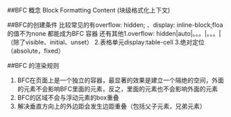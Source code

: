 ##BFC  概念
Block Formatting Content (块级格式化上下文)

##BFC的创建条件
    比较常见的有overflow: hidden; 、display: inline-block;floa的值不为none  都能成为BFC  容器
    还有其他1.overflow: hidden|auto|。。。|。。。|（除了visible、initial、unset）
            2.表格单元display:table-cell
            3.绝对定位（absolute，fixed）
    
##BFC 的渲染规则
1. BFC在页面上是一个独立的容器，最显著的效果是建立一个隔绝的空间，外面的元素不会影响BFC里面的元素，反之，里面的元素也不会影响外面的元素
2. BFC的区域不会与浮动元素的box重叠
3. 解决垂直方向上的外边距会发生边距重叠（包括父子元素，兄弟元素）

